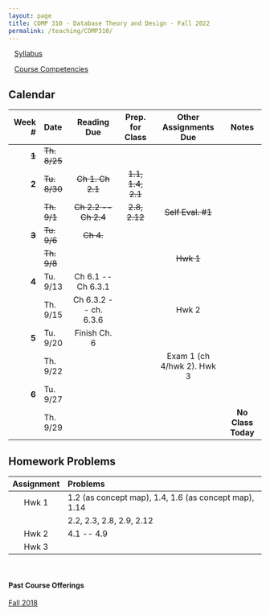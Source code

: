 ```yaml
---
layout: page
title: COMP 310 - Database Theory and Design - Fall 2022
permalink: /teaching/COMP310/
---
```


&nbsp;&nbsp;&nbsp;[Syllabus](/teaching/COMP310/comp310-syllabus.pdf)

&nbsp;&nbsp;&nbsp;[Course Competencies](/teaching/COMP310/COMP310-Competencies.pdf)

## Calendar

|Week \# | Date | Reading Due | Prep. for Class | Other Assignments Due | Notes |
| ---: | :--- | :---: | :---: | :---: | :---: |
| ~~**1**~~ | ~~Th. 8/25~~ | | | |
| **2** | ~~Tu. 8/30~~ | ~~Ch 1. Ch 2.1~~ | ~~1.1, 1.4, 2.1~~ | | |
| | ~~Th. 9/1~~ | ~~Ch 2.2 -- Ch 2.4~~ | ~~2.8, 2.12~~ | ~~Self Eval. \#1~~ | |
| ~~**3**~~ | ~~Tu. 9/6~~  | ~~Ch 4.~~ | | |  |
| | ~~Th. 9/8~~  |  | | ~~Hwk 1~~ | |
| **4** | Tu. 9/13  | Ch 6.1 -- Ch 6.3.1 | | |  |
| | Th. 9/15  | Ch 6.3.2 -- ch. 6.3.6 | | Hwk 2 | |
| **5** | Tu. 9/20  | Finish Ch. 6 | | |  |
| | Th. 9/22  | | | Exam 1 (ch 4/hwk 2). Hwk 3 | |
| **6** | Tu. 9/27  | | | |  |
| | Th. 9/29  | | | | **No Class Today** |

## Homework Problems

| Assignment | Problems |
| :---: | :--- |
| Hwk 1 |  1.2 (as concept map), 1.4, 1.6 (as concept map), 1.14 |
|       |  2.2, 2.3, 2.8, 2.9, 2.12 |
| Hwk 2 |  4.1 -- 4.9 |
| Hwk 3 |             |


&nbsp;
&nbsp;
&nbsp;

#### Past Course Offerings

[Fall 2018](/teaching/COMP310/fa18/)
